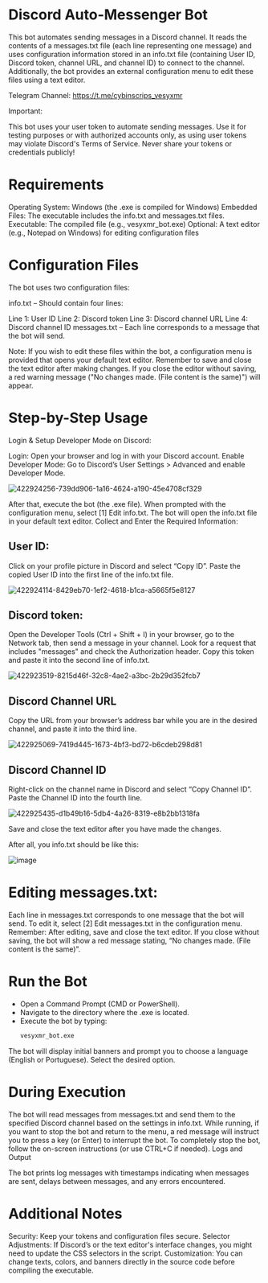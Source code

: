 # Discord Auto-Messenger Bot
This bot automates sending messages in a Discord channel. It reads the contents of a messages.txt file (each line representing one message) and uses configuration information stored in an info.txt file (containing User ID, Discord token, channel URL, and channel ID) to connect to the channel. Additionally, the bot provides an external configuration menu to edit these files using a text editor.

Telegram Channel: https://t.me/cybinscrips_vesyxmr

Important:

This bot uses your user token to automate sending messages. Use it for testing purposes or with authorized accounts only, as using user tokens may violate Discord's Terms of Service.
Never share your tokens or credentials publicly!

# Requirements
Operating System: Windows (the .exe is compiled for Windows)
Embedded Files: The executable includes the info.txt and messages.txt files.
Executable: The compiled file (e.g., vesyxmr_bot.exe)
Optional: A text editor (e.g., Notepad on Windows) for editing configuration files

# Configuration Files
The bot uses two configuration files:

info.txt – Should contain four lines:

Line 1: User ID
Line 2: Discord token
Line 3: Discord channel URL
Line 4: Discord channel ID
messages.txt – Each line corresponds to a message that the bot will send.

Note:
If you wish to edit these files within the bot, a configuration menu is provided that opens your default text editor. Remember to save and close the text editor after making changes. If you close the editor without saving, a red warning message ("No changes made. (File content is the same)") will appear.

# Step-by-Step Usage

Login & Setup Developer Mode on Discord:

Login: Open your browser and log in with your Discord account.
Enable Developer Mode:
Go to Discord’s User Settings > Advanced and enable Developer Mode.

![422924256-739dd906-1a16-4624-a190-45e4708cf329](https://github.com/user-attachments/assets/9864c67d-ae87-489d-80d4-5a19707ba93e)


After that, execute the bot (the .exe file). When prompted with the configuration menu, select [1] Edit info.txt.
The bot will open the info.txt file in your default text editor.
Collect and Enter the Required Information:

## User ID:
Click on your profile picture in Discord and select “Copy ID”. Paste the copied User ID into the first line of the info.txt file.

![422924114-8429eb70-1ef2-4618-b1ca-a5665f5e8127](https://github.com/user-attachments/assets/0772b234-6577-475b-9c04-e72daf2e99a7)


## Discord token: 
Open the Developer Tools (Ctrl + Shift + I) in your browser, go to the Network tab, then send a message in your channel.
Look for a request that includes "messages" and check the Authorization header. Copy this token and paste it into the second line of info.txt.

![422923519-8215d46f-32c8-4ae2-a3bc-2b29d352fcb7](https://github.com/user-attachments/assets/348ee464-7a3b-4612-82dc-abbb7149b02a)


## Discord Channel URL
Copy the URL from your browser’s address bar while you are in the desired channel, and paste it into the third line.

![422925069-7419d445-1673-4bf3-bd72-b6cdeb298d81](https://github.com/user-attachments/assets/fed38361-5cba-4d1b-bf3c-a49700e7025b)


## Discord Channel ID
Right-click on the channel name in Discord and select “Copy Channel ID”. Paste the Channel ID into the fourth line.

![422925435-d1b49b16-5db4-4a26-8319-e8b2bb1318fa](https://github.com/user-attachments/assets/b4097b53-31d3-4756-a0d6-23d05382aa38)


Save and close the text editor after you have made the changes.

After all, you info.txt should be like this:

![image](https://github.com/user-attachments/assets/2a7d5fb0-a1b0-41a1-84b9-0d31ecd82669)

# Editing messages.txt:

Each line in messages.txt corresponds to one message that the bot will send.
To edit it, select [2] Edit messages.txt in the configuration menu.
Remember: After editing, save and close the text editor.
If you close without saving, the bot will show a red message stating, “No changes made. (File content is the same)”.

# Run the Bot

- Open a Command Prompt (CMD or PowerShell).
- Navigate to the directory where the .exe is located.
- Execute the bot by typing:
    ```bash 
    vesyxmr_bot.exe

The bot will display initial banners and prompt you to choose a language (English or Portuguese). Select the desired option.

# During Execution

The bot will read messages from messages.txt and send them to the specified Discord channel based on the settings in info.txt.
While running, if you want to stop the bot and return to the menu, a red message will instruct you to press a key (or Enter) to interrupt the bot.
To completely stop the bot, follow the on-screen instructions (or use CTRL+C if needed).
Logs and Output

The bot prints log messages with timestamps indicating when messages are sent, delays between messages, and any errors encountered.

# Additional Notes
Security: Keep your tokens and configuration files secure.
Selector Adjustments: If Discord’s or the text editor's interface changes, you might need to update the CSS selectors in the script.
Customization: You can change texts, colors, and banners directly in the source code before compiling the executable.
